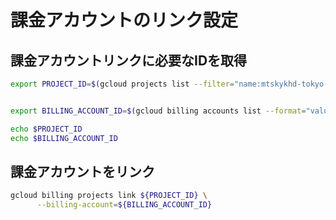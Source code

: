 # 課金アカウントのリンク設定

## 課金アカウントリンクに必要なIDを取得

```bash
export PROJECT_ID=$(gcloud projects list --filter="name:mtskykhd-tokyo-monitoring" --format="value(projectId)")


export BILLING_ACCOUNT_ID=$(gcloud billing accounts list --format="value(ACCOUNT_ID)" --limit=1)

echo $PROJECT_ID
echo $BILLING_ACCOUNT_ID
```

## 課金アカウントをリンク

```bash
gcloud billing projects link ${PROJECT_ID} \
      --billing-account=${BILLING_ACCOUNT_ID}
```
